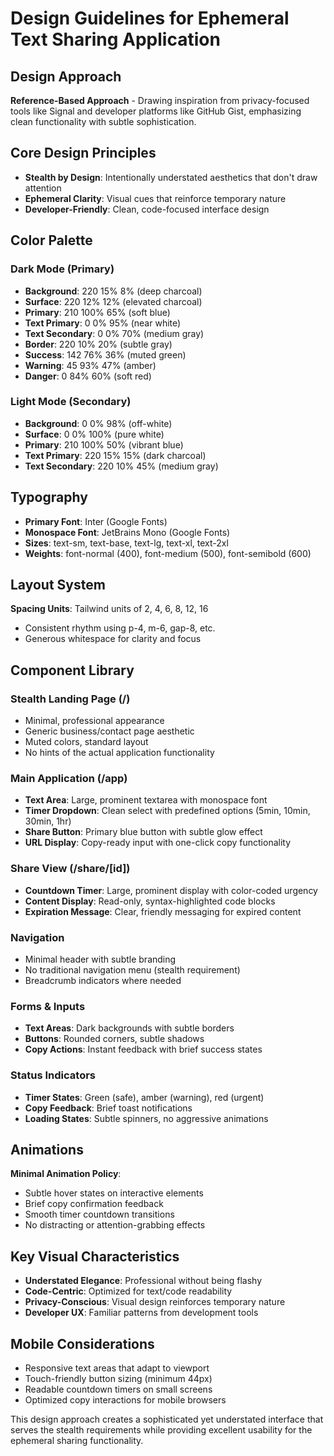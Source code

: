 # Design Guidelines for Ephemeral Text Sharing Application

## Design Approach
**Reference-Based Approach** - Drawing inspiration from privacy-focused tools like Signal and developer platforms like GitHub Gist, emphasizing clean functionality with subtle sophistication.

## Core Design Principles
- **Stealth by Design**: Intentionally understated aesthetics that don't draw attention
- **Ephemeral Clarity**: Visual cues that reinforce temporary nature
- **Developer-Friendly**: Clean, code-focused interface design

## Color Palette

### Dark Mode (Primary)
- **Background**: 220 15% 8% (deep charcoal)
- **Surface**: 220 12% 12% (elevated charcoal)
- **Primary**: 210 100% 65% (soft blue)
- **Text Primary**: 0 0% 95% (near white)
- **Text Secondary**: 0 0% 70% (medium gray)
- **Border**: 220 10% 20% (subtle gray)
- **Success**: 142 76% 36% (muted green)
- **Warning**: 45 93% 47% (amber)
- **Danger**: 0 84% 60% (soft red)

### Light Mode (Secondary)
- **Background**: 0 0% 98% (off-white)
- **Surface**: 0 0% 100% (pure white)
- **Primary**: 210 100% 50% (vibrant blue)
- **Text Primary**: 220 15% 15% (dark charcoal)
- **Text Secondary**: 220 10% 45% (medium gray)

## Typography
- **Primary Font**: Inter (Google Fonts)
- **Monospace Font**: JetBrains Mono (Google Fonts)
- **Sizes**: text-sm, text-base, text-lg, text-xl, text-2xl
- **Weights**: font-normal (400), font-medium (500), font-semibold (600)

## Layout System
**Spacing Units**: Tailwind units of 2, 4, 6, 8, 12, 16
- Consistent rhythm using p-4, m-6, gap-8, etc.
- Generous whitespace for clarity and focus

## Component Library

### Stealth Landing Page (/)
- Minimal, professional appearance
- Generic business/contact page aesthetic
- Muted colors, standard layout
- No hints of the actual application functionality

### Main Application (/app)
- **Text Area**: Large, prominent textarea with monospace font
- **Timer Dropdown**: Clean select with predefined options (5min, 10min, 30min, 1hr)
- **Share Button**: Primary blue button with subtle glow effect
- **URL Display**: Copy-ready input with one-click copy functionality

### Share View (/share/[id])
- **Countdown Timer**: Large, prominent display with color-coded urgency
- **Content Display**: Read-only, syntax-highlighted code blocks
- **Expiration Message**: Clear, friendly messaging for expired content

### Navigation
- Minimal header with subtle branding
- No traditional navigation menu (stealth requirement)
- Breadcrumb indicators where needed

### Forms & Inputs
- **Text Areas**: Dark backgrounds with subtle borders
- **Buttons**: Rounded corners, subtle shadows
- **Copy Actions**: Instant feedback with brief success states

### Status Indicators
- **Timer States**: Green (safe), amber (warning), red (urgent)
- **Copy Feedback**: Brief toast notifications
- **Loading States**: Subtle spinners, no aggressive animations

## Animations
**Minimal Animation Policy**:
- Subtle hover states on interactive elements
- Brief copy confirmation feedback
- Smooth timer countdown transitions
- No distracting or attention-grabbing effects

## Key Visual Characteristics
- **Understated Elegance**: Professional without being flashy
- **Code-Centric**: Optimized for text/code readability
- **Privacy-Conscious**: Visual design reinforces temporary nature
- **Developer UX**: Familiar patterns from development tools

## Mobile Considerations
- Responsive text areas that adapt to viewport
- Touch-friendly button sizing (minimum 44px)
- Readable countdown timers on small screens
- Optimized copy interactions for mobile browsers

This design approach creates a sophisticated yet understated interface that serves the stealth requirements while providing excellent usability for the ephemeral sharing functionality.